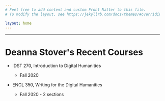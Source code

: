 ```yaml
---
# Feel free to add content and custom Front Matter to this file.
# To modify the layout, see https://jekyllrb.com/docs/themes/#overriding-theme-defaults

layout: home
---
```


_____
# Deanna Stover's Recent Courses

* IDST 270, Introduction to Digital Humanities
  * Fall 2020

* ENGL 350, Writing for the Digital Humanities
  * Fall 2020 - 2 sections
